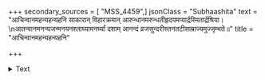 +++
secondary_sources = [ "MSS_4459",]
jsonClass = "Subhaashita"
text = "आचिन्वानमहन्यहन्यहनि साकारान् विहारक्रमान् आरुन्धानमरुन्धतीहृदयमप्यार्द्रस्मितार्द्रश्रिया।  \nआतन्वानमनन्यजन्मनयनश्लाघ्यामनर्घ्यां दशाम् आनन्दं व्रजसुन्दरीस्तनतटीसाम्राज्यमुज्जृम्भते॥"
title = "आचिन्वानमहन्यहन्यहनि"

+++

<details><summary>Text</summary>

आचिन्वानमहन्यहन्यहनि साकारान् विहारक्रमान् आरुन्धानमरुन्धतीहृदयमप्यार्द्रस्मितार्द्रश्रिया।  
आतन्वानमनन्यजन्मनयनश्लाघ्यामनर्घ्यां दशाम् आनन्दं व्रजसुन्दरीस्तनतटीसाम्राज्यमुज्जृम्भते॥
</details>

